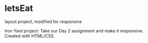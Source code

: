 letsEat
=======

layout project, modified for responsive

Iron Yard project: Take our Day 2 assignment and make it responsive. Created with HTML/CSS.
